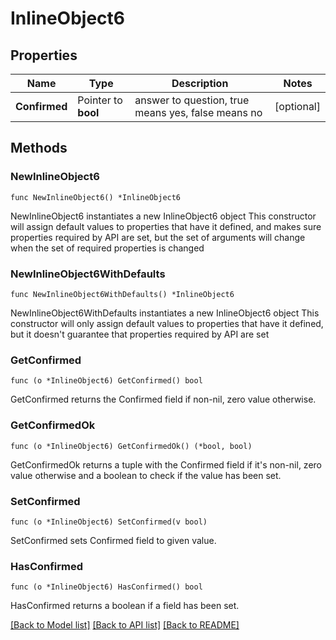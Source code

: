 # InlineObject6

## Properties

Name | Type | Description | Notes
------------ | ------------- | ------------- | -------------
**Confirmed** | Pointer to **bool** | answer to question, true means yes, false means no | [optional] 

## Methods

### NewInlineObject6

`func NewInlineObject6() *InlineObject6`

NewInlineObject6 instantiates a new InlineObject6 object
This constructor will assign default values to properties that have it defined,
and makes sure properties required by API are set, but the set of arguments
will change when the set of required properties is changed

### NewInlineObject6WithDefaults

`func NewInlineObject6WithDefaults() *InlineObject6`

NewInlineObject6WithDefaults instantiates a new InlineObject6 object
This constructor will only assign default values to properties that have it defined,
but it doesn't guarantee that properties required by API are set

### GetConfirmed

`func (o *InlineObject6) GetConfirmed() bool`

GetConfirmed returns the Confirmed field if non-nil, zero value otherwise.

### GetConfirmedOk

`func (o *InlineObject6) GetConfirmedOk() (*bool, bool)`

GetConfirmedOk returns a tuple with the Confirmed field if it's non-nil, zero value otherwise
and a boolean to check if the value has been set.

### SetConfirmed

`func (o *InlineObject6) SetConfirmed(v bool)`

SetConfirmed sets Confirmed field to given value.

### HasConfirmed

`func (o *InlineObject6) HasConfirmed() bool`

HasConfirmed returns a boolean if a field has been set.


[[Back to Model list]](../README.md#documentation-for-models) [[Back to API list]](../README.md#documentation-for-api-endpoints) [[Back to README]](../README.md)


